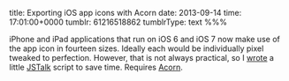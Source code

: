 title: Exporting iOS app icons with Acorn
date: 2013-09-14
time: 17:01:00+0000
tumblr: 61216518862
tumblrType: text
%%%

iPhone and iPad applications that run on iOS 6 and iOS 7 now make use of the app icon in fourteen sizes. Ideally each would be individually pixel tweaked to perfection. However, that is not always practical, so I [wrote](https://gist.github.com/douglashill/6563622) a little [JSTalk](http://jstalk.org/) script to save time. Requires [Acorn](http://www.flyingmeat.com/acorn/).

<script src="https://gist.github.com/douglashill/6563622.js"></script>
